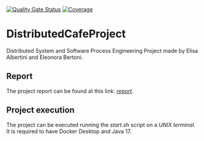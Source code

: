 [![Quality Gate Status](https://sonarcloud.io/api/project_badges/measure?project=DistributedCafe_DistributedCafeProject&metric=alert_status)](https://sonarcloud.io/summary/new_code?id=DistributedCafe_DistributedCafeProject)
[![Coverage](https://sonarcloud.io/api/project_badges/measure?project=DistributedCafe_DistributedCafeProject&metric=coverage)](https://sonarcloud.io/summary/new_code?id=DistributedCafe_DistributedCafeProject)
# DistributedCafeProject
Distributed System and Software Process Engineering Project made by Elisa Albertini and Eleonora Bertoni.
## Report
The project report can be found at this link: *[report](https://distributedcafe.github.io/DistributedCafeProject/)*.
## Project execution
The project can be executed running the *start.sh* script on a *UNIX terminal*.  
It is required to have Docker Desktop and Java 17.
